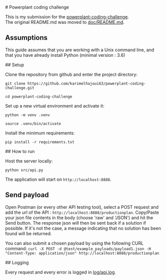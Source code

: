 # Powerplant coding challenge

This is my submission for the [powerplant-coding-challenge](https://github.com/gem-spaas/powerplant-coding-challenge).
The original README.md was moved to [doc/README.md](doc/README.md).


## Assumptions

This guide assumes that you are working with a Unix command line, and that you have already install Python (minimal version : 3.6)

## Setup

Clone the repository from github and enter the project directory:

`git clone https://github.com/karimelhajoui63/powerplant-coding-challenge.git`

`cd powerplant-coding-challenge`

Set up a new virtual environment and activate it:

`python -m venv .venv`

`source .venv/bin/activate`

Install the minimum requirements:

`pip install -r requirements.txt`


## How to run


Host the server locally:

`python src/api.py`

The application will start on `http://localhost:8888`.

## Send payload

Open Postman (or every other API testing tool), select a POST request and add the url of the API : `http://localhost:8888/productionplan`. 
Copy/Paste your json file contents in the body (choose 'raw' and 'JSON') and hit the Send button.
The response json will then be sent back if a solution if possible.
If it's not the case, a message indicating that no solution has been found will be returned.

You can also submit a chosen payload by using the following CURL command:
`curl -X POST -d @test/example_payloads/payload1.json -H "Content-Type: application/json" http://localhost:8888/productionplan`


## Logging

Every request and every error is logged in [log/api.log](log/api.log).
